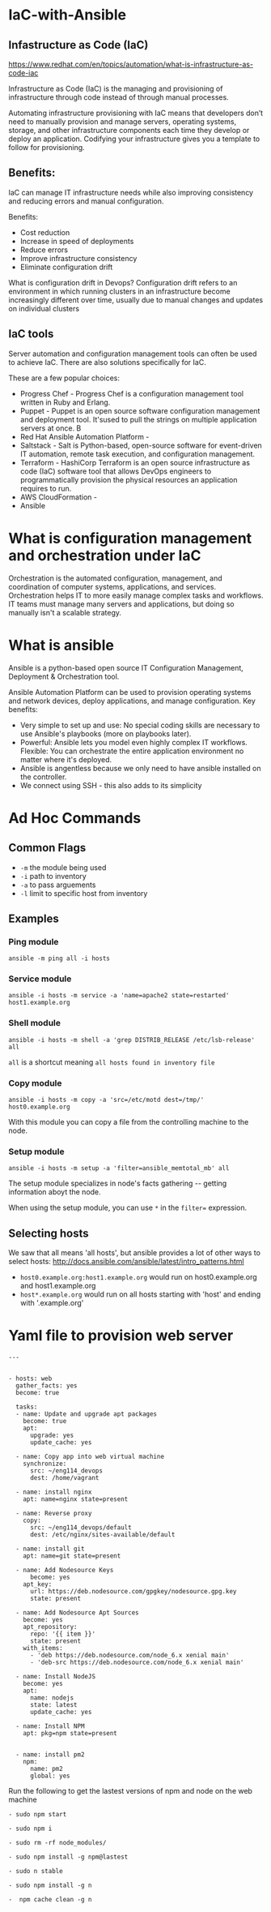 # IaC-with-Ansible

## Infastructure as Code (IaC)
https://www.redhat.com/en/topics/automation/what-is-infrastructure-as-code-iac

Infrastructure as Code (IaC) is the managing and provisioning of infrastructure through code instead of through manual processes.

Automating infrastructure provisioning with IaC means that developers don’t need to manually provision and manage servers, operating systems, storage, and other infrastructure components each time they develop or deploy an application. Codifying your infrastructure gives you a template to follow for provisioning.

## Benefits:
IaC can manage IT infrastructure needs while also improving consistency and reducing errors and manual configuration.

Benefits:
- Cost reduction
- Increase in speed of deployments
- Reduce errors 
- Improve infrastructure consistency
- Eliminate configuration drift

What is configuration drift in Devops?
Configuration drift refers to an environment in which running clusters in an infrastructure become increasingly different over time, usually due to manual changes and updates on individual clusters

## IaC tools
Server automation and configuration management tools can often be used to achieve IaC. There are also solutions specifically for IaC. 

These are a few popular choices:
- Progress Chef - Progress Chef is a configuration management tool written in Ruby and Erlang.
- Puppet - Puppet is an open source software configuration management and deployment tool. It'sused to pull the strings on multiple application servers at once. B
- Red Hat Ansible Automation Platform - 
- Saltstack - Salt is Python-based, open-source software for event-driven IT automation, remote task execution, and configuration management.
- Terraform - HashiCorp Terraform is an open source infrastructure as code (IaC) software tool that allows DevOps engineers to programmatically provision the physical resources an application requires to run. 
- AWS CloudFormation - 
- Ansible 

# What is configuration management and orchestration under IaC
Orchestration is the automated configuration, management, and coordination of computer systems, applications, and services. Orchestration helps IT to more easily manage complex tasks and workflows. IT teams must manage many servers and applications, but doing so manually isn't a scalable strategy.

# What is ansible
Ansible is a python-based open source IT Configuration Management, Deployment & Orchestration tool.

Ansible Automation Platform can be used to provision operating systems and network devices, deploy applications, and manage configuration.
 Key benefits:
 - Very simple to set up and use: No special coding skills are necessary to use Ansible's playbooks (more on playbooks later). 
 - Powerful: Ansible lets you model even highly complex IT workflows. Flexible: You can orchestrate the entire application environment no matter where it's deployed.
 - Ansible is angentless because we only need to have ansible installed on the controller. 
- We connect using SSH - this also adds to its simplicity

# Ad Hoc Commands

##  Common Flags
- ``-m`` the module being used
- ``-i`` path to inventory
- ``-a`` to pass arguements
- ``-l`` limit to specific host from inventory

## Examples

### Ping module
``ansible -m ping all -i hosts``

### Service module
``ansible -i hosts -m service -a 'name=apache2 state=restarted' host1.example.org``

### Shell module
``ansible -i hosts -m shell -a 'grep DISTRIB_RELEASE /etc/lsb-release' all``

 ``all`` is a shortcut meaning ``all hosts found in inventory file``

### Copy module
``ansible -i hosts -m copy -a 'src=/etc/motd dest=/tmp/' host0.example.org``

With this module you can copy a file from the controlling machine to the node.

### Setup module
``ansible -i hosts -m setup -a 'filter=ansible_memtotal_mb' all``

The setup module specializes in node's facts gathering -- getting information aboyt the node.

When using the setup module, you can use ``*`` in the ``filter=`` expression.

## Selecting hosts

We saw that all means 'all hosts', but ansible provides a lot of other ways to select hosts: http://docs.ansible.com/ansible/latest/intro_patterns.html

- ``host0.example.org:host1.example.org`` would run on host0.example.org and host1.example.org
- ``host*.example.org`` would run on all hosts starting with 'host' and ending with '.example.org'

# Yaml file to provision web server
```
---


- hosts: web
  gather_facts: yes
  become: true

  tasks:
  - name: Update and upgrade apt packages
    become: true
    apt:
      upgrade: yes
      update_cache: yes

  - name: Copy app into web virtual machine
    synchronize:
      src: ~/eng114_devops
      dest: /home/vagrant

  - name: install nginx
    apt: name=nginx state=present

  - name: Reverse proxy
    copy:
      src: ~/eng114_devops/default
      dest: /etc/nginx/sites-available/default

  - name: install git
    apt: name=git state=present

  - name: Add Nodesource Keys
      become: yes
    apt_key:
      url: https://deb.nodesource.com/gpgkey/nodesource.gpg.key
      state: present

  - name: Add Nodesource Apt Sources
    become: yes
    apt_repository:
      repo: '{{ item }}'
      state: present
    with_items:
      - 'deb https://deb.nodesource.com/node_6.x xenial main'
      - 'deb-src https://deb.nodesource.com/node_6.x xenial main'

  - name: Install NodeJS
    become: yes
    apt:
      name: nodejs
      state: latest
      update_cache: yes

  - name: Install NPM
    apt: pkg=npm state=present


  - name: install pm2
    npm:
      name: pm2
      global: yes
```

Run the following to get the lastest versions of npm and node on the web machine 
```
- sudo npm start

- sudo npm i

- sudo rm -rf node_modules/

- sudo npm install -g npm@lastest

- sudo n stable

- sudo npm install -g n

-  npm cache clean -g n
```





